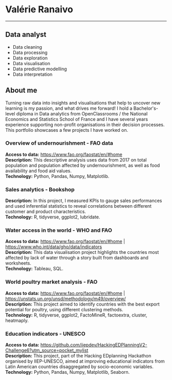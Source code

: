 # Valérie Ranaivo
-----

## Data analyst

- Data cleaning
- Data processing
- Data exploration
- Data visualisation
- Data predictive modelling
- Data interpretation

## About me

Turning raw data into insights and visualisations that help to uncover new learning is my passion, and what drives me forward! 
I hold a Bachelor's-level diploma in Data analytics from OpenClassrooms / the National Economics and Statistics School of France and I have several years experience supporting non-profit organisations in their decision processes. 
This portfolio showcases a few projects I have worked on.

### Overview of undernourishment - FAO data  

**Access to data:** https://www.fao.org/faostat/en/#home  
**Description:** This descriptive analysis uses data from 2017 on total population and population affected by undernourishment, as well as food availability and food aid values.  
**Technology:** Python, Pandas, Numpy, Matplotlib.  

### Sales analytics - Bookshop  

**Description:** In this project, I measured KPIs to gauge sales performances and used inferential statistics to reveal correlations between different customer and product characteristics.  
**Technology:** R, tidyverse, ggplot2, lubridate.

### Water access in the world - WHO and FAO   

**Access to data:** https://www.fao.org/faostat/en/#home | https://www.who.int/data/gho/data/indicators   
**Description:** This data visualisation project highlights the countries most affected by lack of water through a story built from dashboards and worksheets.  
**Technology:** Tableau, SQL.

### World poultry market analysis - FAO     

**Access to data:** https://www.fao.org/faostat/en/#home | https://unstats.un.org/unsd/methodology/m49/overview/   
**Description:** This project aimed to identify countries with the best export potential for poultry, using different clustering methods.  
**Technology:** R, tidyverse, ggplot2, FactoMineR, factoextra, cluster, heatmaply.

### Education indicators - UNESCO  

**Access to data:** https://github.com/iiepdev/HackingEDPlanningV2-Challenge6?utm_source=pocket_mylist  
**Description:** This project, part of the Hacking EDplanning Hackathon organised by IIEP-UNESCO, aimed at improving educational indicators from Latin American countries disaggregated by socio-economic variables.  
**Technology:** Python, Pandas, Numpy, Matplotlib, Seaborn.


